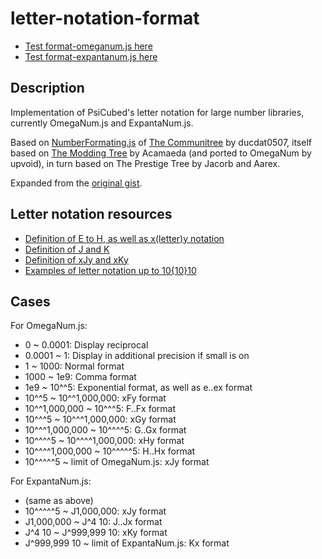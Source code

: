 # letter-notation-format
* [Test format-omeganum.js here](https://cloudytheconqueror.github.io/letter-notation-format/)
* [Test format-expantanum.js here](https://cloudytheconqueror.github.io/letter-notation-format/expantanum.html)

## Description
Implementation of PsiCubed's letter notation for large number libraries, currently OmegaNum.js and ExpantaNum.js.

Based on [NumberFormating.js](https://github.com/ducdat0507/communitree/blob/f340af964c259a84d3847010ee759888708535b5/js/utils/NumberFormating.js) of [The Communitree](https://ducdat0507.github.io/communitree/) by ducdat0507, itself based on [The Modding Tree](https://github.com/Acamaeda/The-Modding-Tree) by Acamaeda (and ported to OmegaNum by upvoid), in turn based on The Prestige Tree by Jacorb and Aarex.

Expanded from the [original gist](https://gist.github.com/cloudytheconqueror/10dc9c5698de3a630a01e53bb968a63e).

## Letter notation resources
* [Definition of E to H, as well as x(letter)y notation](https://googology.wikia.org/wiki/User_blog:PsiCubed2/My_Letter_Notation)
* [Definition of J and K](https://googology.wikia.org/wiki/User_blog:PsiCubed2/Letter_Notation_Part_II)
* [Definition of xJy and xKy](https://googology.wikia.org/wiki/User_blog:PsiCubed2/Letter_Notation_Part_III)
* [Examples of letter notation up to 10{10}10](https://googology.wikia.org/wiki/User_blog:PsiCubed2/This_Wiki%27s_%22List_of_Googolisms%22_translated_to_Letter_Notation)

## Cases
For OmegaNum.js:
* 0 ~ 0.0001: Display reciprocal
* 0.0001 ~ 1: Display in additional precision if small is on
* 1 ~ 1000: Normal format
* 1000 ~ 1e9: Comma format
* 1e9 ~ 10^^5: Exponential format, as well as e..ex format
* 10^^5 ~ 10^^1,000,000: xFy format
* 10^^1,000,000 ~ 10^^^5: F..Fx format
* 10^^^5 ~ 10^^^1,000,000: xGy format
* 10^^^1,000,000 ~ 10^^^^5: G..Gx format
* 10^^^^5 ~ 10^^^^1,000,000: xHy format
* 10^^^^1,000,000 ~ 10^^^^^5: H..Hx format
* 10^^^^^5 ~ limit of OmegaNum.js: xJy format

For ExpantaNum.js:
* (same as above)
* 10^^^^^5 ~ J1,000,000: xJy format
* J1,000,000 ~ J^4 10: J..Jx format
* J^4 10 ~ J^999,999 10: xKy format
* J^999,999 10 ~ limit of ExpantaNum.js: Kx format
